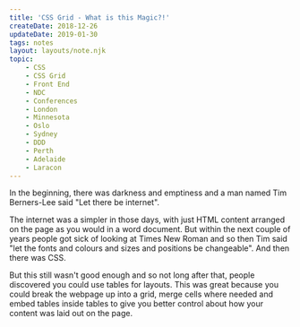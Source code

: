 ```yaml
---
title: 'CSS Grid - What is this Magic?!'
createDate: 2018-12-26
updateDate: 2019-01-30
tags: notes
layout: layouts/note.njk
topic:
    - CSS
    - CSS Grid
    - Front End
    - NDC
    - Conferences
    - London
    - Minnesota
    - Oslo
    - Sydney
    - DDD
    - Perth
    - Adelaide
    - Laracon
---
```


In the beginning, there was darkness and emptiness and a man named Tim Berners-Lee said "Let there be internet".

The internet was a simpler in those days, with just HTML content arranged on the page as you would in a word document. But within the next couple of years people got sick of looking at Times New Roman and so then Tim said "let the fonts and colours and sizes and positions be changeable". And then there was CSS.

But this still wasn't good enough and so not long after that, people discovered you could use tables for layouts. This was great because you could break the webpage up into a grid, merge cells where needed and embed tables inside tables to give you better control about how your content was laid out on the page.
